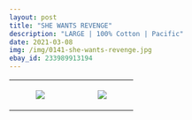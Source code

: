 ```yaml
---
layout: post
title: "SHE WANTS REVENGE"
description: "LARGE | 100% Cotton | Pacific"
date: 2021-03-08
img: /img/0141-she-wants-revenge.jpg
ebay_id: 233989913194
---
```




<table style="width:100%;"><tr><td style="vertical-align:top;">
      <figure class="tmblr-full" data-orig-height="2048" data-orig-width="1365" data-orig-src="https://concertshirts.netlify.app/shirts/0141/0141-01.jpg"><img src="https://64.media.tumblr.com/aa781f538bc355b561f4816d1e84a9c0/2cf162b65eedf85a-2c/s540x810/309faa8d22a45977abf3ebf2d83aa1dc838e4a5e.jpg" data-orig-height="2048" data-orig-width="1365" data-orig-src="https://concertshirts.netlify.app/shirts/0141/0141-01.jpg"/></figure></td>
    <td style="vertical-align:top;">
      <figure class="tmblr-full" data-orig-height="2048" data-orig-width="1365" data-orig-src="https://concertshirts.netlify.app/shirts/0141/0141-02.jpg"><img src="https://64.media.tumblr.com/b2f173f355181749698d937d1f9bc15b/2cf162b65eedf85a-5a/s540x810/332128589dc9db2a6e10a57e07d7f8783cdde353.jpg" data-orig-height="2048" data-orig-width="1365" data-orig-src="https://concertshirts.netlify.app/shirts/0141/0141-02.jpg"/></figure></td>
  </tr></table>
